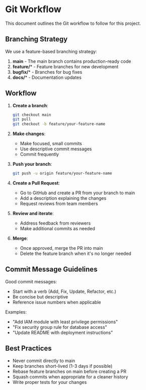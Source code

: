 # Git Workflow

This document outlines the Git workflow to follow for this project.

## Branching Strategy

We use a feature-based branching strategy:

1. **main** - The main branch contains production-ready code
2. **feature/*** - Feature branches for new development
3. **bugfix/*** - Branches for bug fixes
4. **docs/*** - Documentation updates

## Workflow

1. **Create a branch**:
   ```bash
   git checkout main
   git pull
   git checkout -b feature/your-feature-name
   ```

2. **Make changes**:
   - Make focused, small commits
   - Use descriptive commit messages
   - Commit frequently

3. **Push your branch**:
   ```bash
   git push -u origin feature/your-feature-name
   ```

4. **Create a Pull Request**:
   - Go to GitHub and create a PR from your branch to main
   - Add a description explaining the changes
   - Request reviews from team members

5. **Review and iterate**:
   - Address feedback from reviewers
   - Make additional commits as needed

6. **Merge**:
   - Once approved, merge the PR into main
   - Delete the feature branch when it's no longer needed

## Commit Message Guidelines

Good commit messages:
- Start with a verb (Add, Fix, Update, Refactor, etc.)
- Be concise but descriptive
- Reference issue numbers when applicable

Examples:
- "Add IAM module with least privilege permissions"
- "Fix security group rule for database access"
- "Update README with deployment instructions"

## Best Practices

- Never commit directly to main
- Keep branches short-lived (1-3 days if possible)
- Rebase feature branches on main before creating a PR
- Squash commits when appropriate for a cleaner history
- Write proper tests for your changes